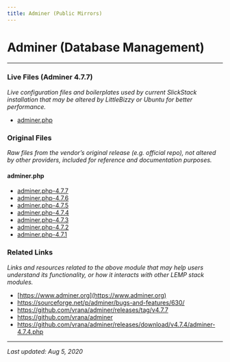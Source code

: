 ```yaml
---
title: Adminer (Public Mirrors)
---
```


# Adminer (Database Management)

----

### Live Files (Adminer 4.7.7)

*Live configuration files and boilerplates used by current SlickStack installation that may be altered by LittleBizzy or Ubuntu for better performance.*

* [adminer.php](adminer.txt)

### Original Files

*Raw files from the vendor’s original release (e.g. official repo), not altered by other providers, included for reference and documentation purposes.*

#### adminer.php

* [adminer.php-4.7.7](adminer-4.7.7.txt)
* [adminer.php-4.7.6](adminer-4.7.6.txt)
* [adminer.php-4.7.5](adminer-4.7.5.txt)
* [adminer.php-4.7.4](adminer-4.7.4.txt)
* [adminer.php-4.7.3](adminer-4.7.3.txt)
* [adminer.php-4.7.2](adminer-4.7.2.txt)
* [adminer.php-4.7.1](adminer-4.7.1.txt)

### Related Links

*Links and resources related to the above module that may help users understand its functionality, or how it interacts with other LEMP stack modules.*

* [https://www.adminer.org](https://www.adminer.org)
* https://sourceforge.net/p/adminer/bugs-and-features/630/
* https://github.com/vrana/adminer/releases/tag/v4.7.7
* https://github.com/vrana/adminer
* https://github.com/vrana/adminer/releases/download/v4.7.4/adminer-4.7.4.php

----

*Last updated: Aug 5, 2020*
